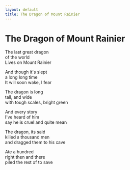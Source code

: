 ```yaml
---
layout: default
title: The Dragon of Mount Rainier
---
```


# The Dragon of Mount Rainier

The last great dragon  
of the world  
Lives on Mount Rainier

And though it's slept  
a long long time  
It will soon wake, I fear

The dragon is long  
tall, and wide  
with tough scales, bright green

And every story  
I've heard of him  
say he is cruel and quite mean

The dragon, its said  
killed a thousand men  
and dragged them to his cave

Ate a hundred  
right then and there  
piled the rest of to save
